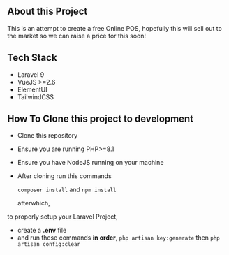 ## About this Project

This is an attempt to create a free Online POS, hopefully this will sell out to the market so we can raise a price for this soon!

## Tech Stack

- Laravel 9
- VueJS >=2.6
- ElementUI
- TailwindCSS

## How To Clone this project to development

- Clone this repository
- Ensure you are running PHP>=8.1
- Ensure you have NodeJS running on your machine
- After cloning run this commands

  `composer install` and `npm install`
  
  afterwhich,
  
to properly setup your Laravel Project,
- create a **.env** file
- and run these commands **in order**, `php artisan key:generate` then `php artisan config:clear`
  

